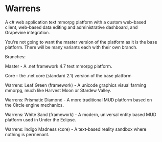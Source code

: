 # Warrens
A c# web application text mmorpg platform with a custom web-based client, web-based data editing and administrative dashboard, and Grapevine integration.

You're not going to want the master version of the platform as it is the base platform. There will be many variants each with their own branch.

Branches:

Master - A .net framework 4.7 text mmorpg platform.

Core - the .net core (standard 2.1) version of the base platform

Warrens: Leaf Green (framework) - A unicode graphics visual farming mmorpg, much like Harvest Moon or Stardew Valley.

Warrens: Prismatic Diamond - A more traditional MUD platform based on the Circle engine mechanics.

Warrens: White Sand (framework) - A modern, universal entity based MUD platform used in Under the Eclipse.

Warrens: Indigo Madness (core) - A text-based reality sandbox where nothing is permenant.
